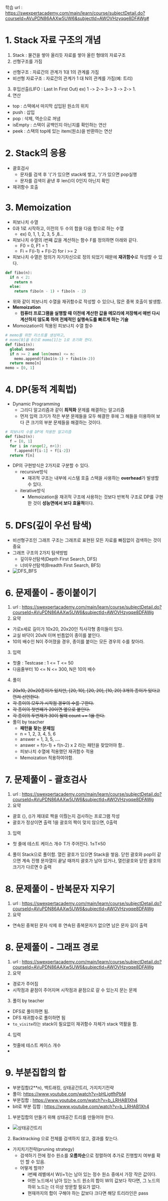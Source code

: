 학습 url : https://swexpertacademy.com/main/learn/course/subjectDetail.do?courseId=AVuPDN86AAXw5UW6&subjectId=AWOVHzyqqe8DFAWg#

# 1. Stack 자료 구조의 개념
1. Stack : 물건을 쌓아 올리듯 자료를 쌓아 올린 형태의 자료구조
2. 선형구조를 가짐
  * 선형구조 : 자료간의 관계가 1대 1의 관계를 가짐
  * 비선형 자료구조 : 자료간의 관계가 1 대 N의 관계를 가짐(예: 트리)
3. 후입선출(LIFO : Last In First Out)
  ex) 1 -> 2-> 3-> 3 -> 2-> 1.
4. 연산
  * top : 스택에서 마지막 삽입된 원소의 위치
  * push : 삽입
  * pop : 삭제, 역순으로 꺼냄
  * isEmpty : 스택이 공백인지 아닌지를 확인하는 연산
  * peek : 스택의 top에 있는 item(원소)을 반환하는 연산
# 2. Stack의 응용
  * 괄호검사
    * 문자를 검색 후 '('가 있으면 stack에 쌓고, ')'가 있으면 pop실행
    * 문자를 검색이 끝낸 후 len()이 0인지 아닌지 확인
  * 재귀함수 호출
# 3. Memoization
 * 피보나치 수열
  * 0과 1로 시작하고, 이전의 두 수의 합을 다음 항으로 하는 수열
    * ex) 0, 1, 1, 2, 3, 5 ,8...
  * 피보나치 수열의 i번째 값을 계산하는 함수 F를 정의하면 아래와 같다.
    * F0 = 0, F1 = 1
    * Fi = F(i-1) + F(i-2) for i >= 2
  * 피보나치 수열은 정의가 자기자신으로 정의 되었기 때문에 **재귀함수**로 작성할 수 있다.
```python
def fibo(n):
  if n < 2:
    return n
  else:
    return fibo(n - 1) + fibo(n - 2)
```
  * 위와 같이 피보나치 수열을 재귀함수로 작성할 수 있으나, 많은 중복 호출이 발생함.
  * **Memoization**
    * **컴퓨터 프로그램을 실행할 때 이전에 계산한 값을 메모리에 저장해서 매번 다시 계산하지 않도록 하여 전체적인 실행속도를 빠르게 하는 기술**
  * Momoization이 적용된 피보나치 수열 함수
```python
# memo를 위한 리스트를 생성하고,
# momo[0]을 0으로 momo[1]는 1로 초기화 한다.
def fibo1(n):
  global mome
  if n >= 2 and len(memo) <= n:
    memo.append(fibo1(n-1) + fibo1(n-2))
  return memo[n]
memo = [0, 1]
```
# 4. DP(동적 계획법)
  * Dynamic Programming
    * 그리디 알고리즘과 같이 **최적화** 문제를 해결하는 알고리즘
    * 먼저 입력 크기가 작은 부분 문제들을 모두 해결한 후에 그 해들을 이용하여 보다 큰 크기의 부분 문제들을 해결하는 것이다.
```python
# 피보나치 수를 DP에 적용한 알고리즘
def fibo2(n):
  f = [0, 1]
  for i in range(2, n+1):
    f.append(f[i-1] + f[i-2])
  return f[n]
```
  * DP의 구현방식은 2가지로 구분할 수 있다.
    * recursive방식
      * 재귀적 구조는 내부에 시스템 호출 스택을 사용하는 **overhead**가 발생할 수 있다.
    * iterative방식
      * Memoization을 재귀적 구조에 사용하는 것보다 반복적 구조로 DP를 구현한 것이 **성능면에서 보다 효율적**이다.
# 5. DFS(깊이 우선 탐색)
  * 비선형구조인 그래프 구조는 그래프로 표현된 모든 자료를 빠짐없이 검색하는 것이 중요
  * 그래프 구조의 2가지 탐색방법
    * 깊이우선탐색(Depth First Search, DFS)
    * 너비우선탐색(Breadth First Search, BFS)
  * ![DFS_BFS](../images/202302/20230220_DFS_BFS.png)
# 6. 문제풀이 - 종이붙이기
1. url : https://swexpertacademy.com/main/learn/course/subjectDetail.do?courseId=AVuPDN86AAXw5UW6&subjectId=AWOVHzyqqe8DFAWg
2. 요약
  * 가로x세로 길이가 10x20, 20x20인 직사각형 종이들이 있다.
  * 교실 바닥이 20xN 이며 빈틈없이 종이를 붙인다.
  * 10의 배수인 N이 주어졌을 경우, 종이를 붙이는 모든 경우의 수를 찾아라.
3. 입력
  * 첫줄 : Testcase : 1 <= T <= 50
  * 다음줄부터 10 <= N <= 300, N은 10의 배수
4. 풀이
  * ~~20x10, 20x20종이가 있지만, [20, 10], [20, 20], [10, 20] 3개의 종이가 있다고 먼저 선언한다.~~
  * ~~각 종이의 모두가 시작점 경우의 수를 구한다.~~
  * ~~각 종이의 첫번째가 20이면 옆으로 붙인다.~~
  * ~~각 종이의 두번재가 30이 될때 count += 1을 한다.~~
  * 풀이 by teacher
    * **패턴을 찾는 문제임**
    * n = 1, 2, 3, 4, 5, 6
    * answer = 1, 3, 5, ....
    * answer = f(n-1) + f(n-2) x 2 라는 패턴을 찾았어야 함..
    * 피보나치 수열에 적용했던 재귀함수 적용
    * Memoization 적용하여야함.


# 7. 문제풀이 - 괄호검사
1. url : https://swexpertacademy.com/main/learn/course/subjectDetail.do?courseId=AVuPDN86AAXw5UW6&subjectId=AWOVHzyqqe8DFAWg
2. 요약
  *  괄호 {}, ()가 제대로 짝을 이뤘는지 검사하는 프로그램 작성
  *  괄호가 정상이면 출력 1을 괄호의 짝이 맞지 않으면, 0출력
3. 입력
  * 첫 줄에 테스트 케이스 개수 T가 주어진다.  1≤T≤50
4. 풀이
  Stack으로 풀이함.
  열린 괄호가 있으면 Stack을 쌓음.
  닫힌 괄호와 pop이 같으면 계속 진행
  문자열이 끝날 때까지 괄호가 남아 있거나, 열린괄호와 닫힌 괄호의 크기가 다르면 0 출력

# 8. 문제풀이 - 반복문자 지우기
1. url : https://swexpertacademy.com/main/learn/course/subjectDetail.do?courseId=AVuPDN86AAXw5UW6&subjectId=AWOVHzyqqe8DFAWg
2. 요약
  * 연속된 중복된 문자 삭제 후 연속된 중복문자가 없으면 남은 문자 길이 출력

# 8. 문제풀이 - 그래프 경로
1. url : https://swexpertacademy.com/main/learn/course/subjectDetail.do?courseId=AVuPDN86AAXw5UW6&subjectId=AWOVHzyqqe8DFAWg
2. 요약
  * 경로가 주어짐
  * 시작점과 끝점이 주어지며 시작점과 끝점으로 갈 수 있는지 문는 문제
3. 풀이 by teacher
  * DFS로 풀이하면 됨.
  * DFS 재귀함수로 풀이하면 됨
  * `to_visite`라는 stack이 필요없이 재귀함수 자체가 stack 역활을 함.
4. 입력
  * 첫줄에 테스트 케이스 개수
  * 

# 9. 부분집합의 합
* 부분집합(2**n), 백트래킹, 상태공간트리, 가지치기전략
* 풀이: https://www.youtube.com/watch?v=bHLigtfhPbM
* 부분집합 : https://www.youtube.com/watch?v=b_LRHAB1Xh4
* bit로 부분 집합 : https://www.youtube.com/watch?v=b_LRHAB1Xh4
1. 부분집합의 만들기 위해 상태공간 트리를 만들어야 한다.
  * ![상태공간트리](images/20230224_상태공간트리.png)
2. Backtracking 으로 전체를 검색하지 않고, 결과를 찾는다.
  * 가지치기전략(pruning strategy)
    * 검색하기 전에 정수 원소를 **오름차순**으로 정렬하여 추가로 진행할지 여부를 확인 할 수 있음.
    * 어떻게 할까?
      * i번째 레벨에서 W(i+1)는 남아 있는 정수 원소 중에서 가장 작은 값이다.
      * 어떤 노드에서 남아 있는 노드 원소의 합이 W의 값보다 작다면, 그 노드의 하위 노드는 더 이상 방문할 필요가 없다.
      * 현재까지의 합이 구해야 하는 값보다 크다면 해당 트리라인은 pass

